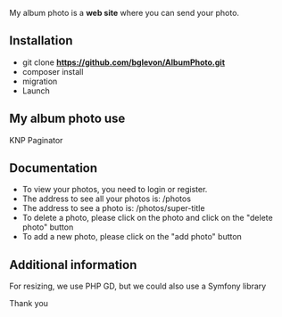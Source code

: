 My album photo is a **web site**  where you can send your photo.

Installation
------------

* git clone **https://github.com/bglevon/AlbumPhoto.git**
* composer install
* migration
* Launch

My album photo use
------------
KNP Paginator

Documentation
-------------

* To view your photos, you need to login or register.
* The address to see all your photos is: /photos
* The address to see a photo is: /photos/super-title
* To delete a photo, please click on the photo and click on the "delete photo" button
* To add a new photo, please click on the "add photo" button

Additional information
-------------
For resizing, we use PHP GD, but we could also use a Symfony library

Thank you
